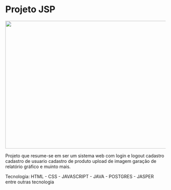 # Projeto JSP

<div align="center">
<img src="https://user-images.githubusercontent.com/85089692/203455459-150d101e-b1c1-47c9-8831-01c0ae6c4302.png" width="700" height="400" />
</div>

Projeto que resume-se em ser um sistema web com login e logout cadastro cadastro de usuario cadastro de produto upload de imagem garação de relatório gráfico e muinto mais.

Tecnologia: HTML - CSS - JAVASCRIPT - JAVA - POSTGRES - JASPER entre outras tecnologia 
